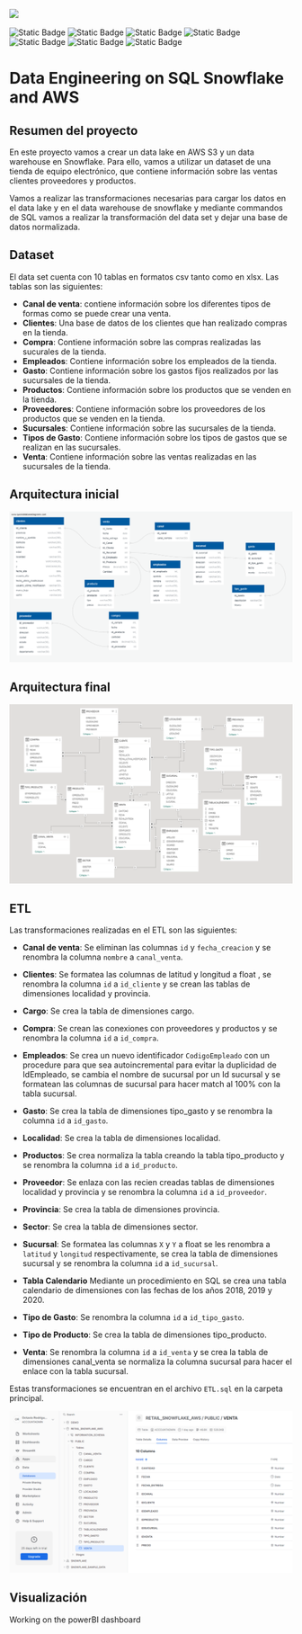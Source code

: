 ![](https://imageio.forbes.com/specials-images/imageserve/61de7798bbf30165eca665bc/0x0.jpg?format=jpg&width=1200)

![Static Badge](https://img.shields.io/badge/Snowflake-gray?style=flat&logo=snowflake)
![Static Badge](https://img.shields.io/badge/AWS--S3-orange?style=flat&logo=redshift)
![Static Badge](https://img.shields.io/badge/PowerBI-gray?style=flat&logo=powerbi)
![Static Badge](https://img.shields.io/badge/SQL-gray?style=flat&logo=SQL)
![Static Badge](https://img.shields.io/badge/Python-green?style=flat&logo=python)
![Static Badge](https://img.shields.io/badge/-Pandas-black?style=flat&logo=pandas)
![Static Badge](https://img.shields.io/badge/Json-gray?style=flat&logo=Json)


# Data Engineering on SQL Snowflake and AWS

## Resumen del proyecto

En este proyecto vamos a crear un data lake en AWS S3 y un data warehouse en Snowflake. Para ello, vamos a utilizar un dataset de una tienda de equipo electrónico, que contiene información sobre las ventas clientes proveedores y productos.

Vamos a realizar las transformaciones necesarias para cargar los datos en el data lake y en el data warehouse de snowflake y mediante commandos de SQL vamos a realizar la transformación del data set y dejar una base de datos normalizada.


## Dataset
El data set cuenta con 10 tablas en formatos csv tanto como en xlsx. Las tablas son las siguientes:

- **Canal de venta**: contiene información sobre los diferentes tipos de formas como se puede crear una venta.
- **Clientes**: Una base de datos de los clientes que han realizado compras en la tienda.
- **Compra**: Contiene información sobre las compras realizadas las sucurales de la tienda.
- **Empleados**: Contiene información sobre los empleados de la tienda.
- **Gasto**: Contiene información sobre los gastos fijos realizados por las sucursales de la tienda.
- **Productos**: Contiene información sobre los productos que se venden en la tienda.
- **Proveedores**: Contiene información sobre los proveedores de los productos que se venden en la tienda.
- **Sucursales**: Contiene información sobre las sucursales de la tienda.
- **Tipos de Gasto**: Contiene información sobre los tipos de gastos que se realizan en las sucursales.
- **Venta**: Contiene información sobre las ventas realizadas en las sucursales de la tienda.

## Arquitectura inicial

![Arquitectura inicial](./src/QuickDBD-Free%20Diagram.png)

## Arquitectura final

![Arquitectura final](./src/image.png)

## ETL

Las transformaciones realizadas en el ETL son las siguientes:

- **Canal de venta**: Se eliminan las columnas `id` y `fecha_creacion` y se renombra la columna `nombre` a `canal_venta`.
  
- **Clientes**: Se formatea las columnas de latitud y longitud a float , se renombra la columna `id` a `id_cliente` y se crean las tablas de dimensiones localidad y provincia.
  
- **Cargo**: Se crea la tabla de dimensiones cargo.
  
- **Compra**: Se crean las conexiones con proveedores y productos y se renombra la columna `id` a `id_compra`.
  
- **Empleados**: Se crea un nuevo identificador `CodigoEmpleado` con un procedure para que sea autoincremental para evitar la duplicidad de IdEmpleado, se cambia el nombre de sucursal por un Id sucursal y se formatean las columnas de sucursal para hacer match al 100% con la tabla sucursal.

- **Gasto**: Se crea la tabla de dimensiones tipo_gasto y se renombra la columna `id` a `id_gasto`.

- **Localidad**: Se crea la tabla de dimensiones localidad.

- **Productos**: Se crea normaliza la tabla creando la tabla tipo_producto y se renombra la columna `id` a `id_producto`.

- **Proveedor**: Se enlaza con las recien creadas tablas de dimensiones localidad y provincia y se renombra la columna `id` a `id_proveedor`.

- **Provincia**: Se crea la tabla de dimensiones provincia.

- **Sector**: Se crea la tabla de dimensiones sector.

- **Sucursal**: Se formatea las columnas `X` y `Y` a float se les renombra a `latitud` y `longitud` respectivamente, se crea la tabla de dimensiones sucursal y se renombra la columna `id` a `id_sucursal`.

- **Tabla Calendario** Mediante un procedimiento en SQL se crea una tabla calendario de dimensiones con las fechas de los años 2018, 2019 y 2020.

- **Tipo de Gasto**: Se renombra la columna `id` a `id_tipo_gasto`.

- **Tipo de Producto**: Se crea la tabla de dimensiones tipo_producto.

- **Venta**: Se renombra la columna `id` a `id_venta` y se crea la tabla de dimensiones canal_venta se normaliza la columna sucursal para hacer el enlace con la tabla sucursal.

Estas transformaciones se encuentran en el archivo `ETL.sql` en la carpeta principal.

![SnowflakeDB](src\sfdb.png)

## Visualización
Working on the powerBI dashboard
